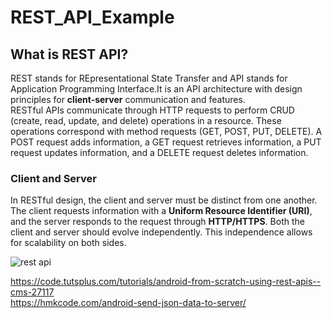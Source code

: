 # REST_API_Example

## What is REST API?
REST stands for REpresentational State Transfer and API stands for Application Programming Interface.It is an API architecture with design principles for **client-server** communication and features.  
RESTful APIs communicate through HTTP requests to perform CRUD (create, read, update, and delete) operations in a resource. These operations correspond with method requests (GET, POST, PUT, DELETE). A POST request adds information, a GET request retrieves information, a PUT request updates information, and a DELETE request deletes information.

### Client and Server
In RESTful design, the client and server must be distinct from one another. The client requests information with a **Uniform Resource Identifier (URI)**, and the server responds to the request through **HTTP/HTTPS**. Both the client and server should evolve independently. This independence allows for scalability on both sides.  

![rest api](https://user-images.githubusercontent.com/32573663/144695423-2640e390-2809-442d-b92d-22ac5f26efb6.png)  





https://code.tutsplus.com/tutorials/android-from-scratch-using-rest-apis--cms-27117  
https://hmkcode.com/android-send-json-data-to-server/


